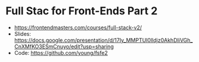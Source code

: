 # Full Stac for Front-Ends Part 2

* <https://frontendmasters.com/courses/full-stack-v2/>
* Slides: <https://docs.google.com/presentation/d/17Iy_MMPTUI0lldjz0AkhDIiVGh_CnXMfKO3ESmCnuyo/edit?usp=sharing>
* Code: <https://github.com/young/fsfe2>

